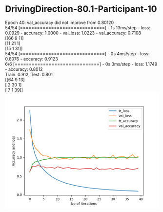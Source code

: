 # DrivingDirection-80.1-Participant-10
Epoch 40: val_accuracy did not improve from 0.80120 <br/>
54/54 [==============================] - 1s 13ms/step - loss: 0.0929 - accuracy: 1.0000 - val_loss: 1.0223 - val_accuracy: 0.7108 <br/>
[[66  9 11]   <br/>
 [11 21  1]   <br/>
 [15  1 31]]  <br/> 
54/54 [==============================] - 0s 4ms/step - loss: 0.8076 - accuracy: 0.9123  <br/>
6/6 [==============================] - 0s 3ms/step - loss: 1.1749 - accuracy: 0.8012    <br/>
Train: 0.912, Test: 0.801   <br/>
[[64  9 13]                 <br/> 
 [ 2 30  1]                 <br/>
 [ 7  1 39]]                <br/>
![Screenshot](participant-10.png)
